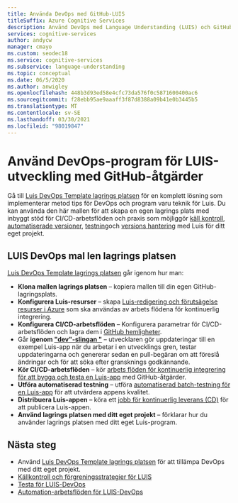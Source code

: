 ```yaml
---
title: Använda DevOps med GitHub-LUIS
titleSuffix: Azure Cognitive Services
description: Använd DevOps med Language Understanding (LUIS) och GitHub.
services: cognitive-services
author: andycw
manager: cmayo
ms.custom: seodec18
ms.service: cognitive-services
ms.subservice: language-understanding
ms.topic: conceptual
ms.date: 06/5/2020
ms.author: anwigley
ms.openlocfilehash: 448b3d93ed58e4cfc73da576f0c5871600400ac6
ms.sourcegitcommit: f28ebb95ae9aaaff3f87d8388a09b41e0b3445b5
ms.translationtype: MT
ms.contentlocale: sv-SE
ms.lasthandoff: 03/30/2021
ms.locfileid: "98019847"
---
```

# <a name="apply-devops-to-luis-app-development-using-github-actions"></a>Använd DevOps-program för LUIS-utveckling med GitHub-åtgärder

Gå till [Luis DevOps Template lagrings platsen](https://github.com/Azure-Samples/LUIS-DevOps-Template) för en komplett lösning som implementerar metod tips för DevOps och program varu teknik för Luis. Du kan använda den här mallen för att skapa en egen lagrings plats med inbyggt stöd för CI/CD-arbetsflöden och praxis som möjliggör [käll kontroll](luis-concept-devops-sourcecontrol.md), [automatiserade versioner](luis-concept-devops-automation.md), [testning](luis-concept-devops-testing.md)och [versions hantering](luis-concept-devops-automation.md#release-management) med Luis för ditt eget projekt.

## <a name="the-luis-devops-template-repo"></a>LUIS DevOps mal len lagrings platsen

[Luis DevOps Template lagrings platsen](https://github.com/Azure-Samples/LUIS-DevOps-Template) går igenom hur man:

* **Klona mallen lagrings platsen** – kopiera mallen till din egen GitHub-lagringsplats.
* **Konfigurera Luis-resurser** – skapa [Luis-redigering och förutsägelse resurser i Azure](./luis-how-to-azure-subscription.md) som ska användas av arbets flödena för kontinuerlig integrering.
* **Konfigurera CI/CD-arbetsflöden** – Konfigurera parametrar för CI/CD-arbetsflöden och lagra dem i [GitHub hemligheter](https://help.github.com/actions/configuring-and-managing-workflows/creating-and-storing-encrypted-secrets).
* Går **igenom ["dev"-slingan "](/dotnet/architecture/containerized-lifecycle/design-develop-containerized-apps/docker-apps-inner-loop-workflow)** – utvecklaren gör uppdateringar till en exempel Luis-app när du arbetar i en utvecklings gren, testar uppdateringarna och genererar sedan en pull-begäran om att föreslå ändringar och för att söka efter gransknings godkännande.
* **Kör CI/CD-arbetsflöden** – kör [arbets flöden för kontinuerlig integrering för att bygga och testa en Luis-app](luis-concept-devops-automation.md) med GitHub-åtgärder.
* **Utföra automatiserad testning** – utföra [automatiserad batch-testning för en Luis-app](luis-concept-devops-testing.md) för att utvärdera appens kvalitet.
* **Distribuera Luis-appen** – köra ett [jobb för kontinuerlig leverans (CD)](luis-concept-devops-automation.md#continuous-delivery-cd) för att publicera Luis-appen.
* **Använd lagrings platsen med ditt eget projekt** – förklarar hur du använder lagrings platsen med ditt eget Luis-program.

## <a name="next-steps"></a>Nästa steg

* Använd [Luis DevOps Template lagrings platsen](https://github.com/Azure-Samples/LUIS-DevOps-Template) för att tillämpa DevOps med ditt eget projekt.
* [Källkontroll och förgreningsstrategier för LUIS](luis-concept-devops-sourcecontrol.md)
* [Testa för LUIS-DevOps](luis-concept-devops-testing.md)
* [Automation-arbetsflöden för LUIS-DevOps](luis-concept-devops-automation.md)
